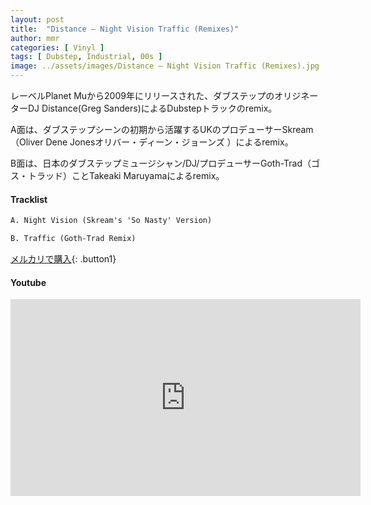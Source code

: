 ```yaml
---
layout: post
title:  "Distance – Night Vision Traffic (Remixes)"
author: mmr
categories: [ Vinyl ]
tags: [ Dubstep, Industrial, 00s ]
image: ../assets/images/Distance – Night Vision Traffic (Remixes).jpg
---
```


レーベルPlanet Muから2009年にリリースされた、ダブステップのオリジネーターDJ Distance(Greg Sanders)によるDubstepトラックのremix。

A面は、ダブステップシーンの初期から活躍するUKのプロデューサーSkream（Oliver Dene Jonesオリバー・ディーン・ジョーンズ ）によるremix。

B面は、日本のダブステップミュージシャン/DJ/プロデューサーGoth-Trad（ゴス・トラッド）ことTakeaki Maruyamaによるremix。

#### Tracklist
```md
A. Night Vision (Skream's 'So Nasty' Version)

B. Traffic (Goth-Trad Remix)
```

[メルカリで購入](https://jp.mercari.com/item/m41976267806?afid=6142608987){: .button1}

#### Youtube
<iframe width="560" height="315" src="https://www.youtube.com/embed/O5spVczGPJA?si=J6aFlCLkltJ4LQDM" title="YouTube video player" frameborder="0" allow="accelerometer; autoplay; clipboard-write; encrypted-media; gyroscope; picture-in-picture; web-share" referrerpolicy="strict-origin-when-cross-origin" allowfullscreen></iframe>